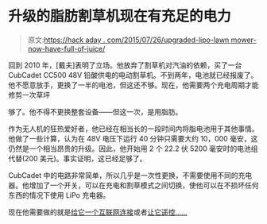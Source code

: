 # 升级的脂肪割草机现在有充足的电力

> 原文:[https://hack aday . com/2015/07/26/upgraded-lipo-lawn mower-now-have-full-of-juice/](https://hackaday.com/2015/07/26/upgraded-lipo-lawnmower-now-has-plenty-of-juice/)

回到 2010 年，[戴夫]表明了立场。他放弃了割草机对汽油的依赖，买了一台 CubCadet CC500 48V 铅酸供电的电动割草机。不到两年，电池就已经报废了。他不愿意放手，更换了一半的电池，但这还不够。现在，他需要两个充电周期才能修剪一次草坪

够了。他不得不更换整套设备——但这一次，是用脂肪。

作为无人机的狂热爱好者，他已经在相当长的一段时间内将脂电池用于其他事情。他做了一些计算，认为在 48V 电压下运行 40 分钟只需要大约 10，000 毫安，这仍然是一个相当昂贵的升级。因此，他开始用 2 个 22.2 伏 5200 毫安时的电池组代替(200 美元)。事实证明，这已经足够了。

CubCadet 中的电路非常简单，所以几乎是一次性更换，不需要使用不同的充电器。他增加了一个开关，可以在充电和割草模式之间切换，使他可以在不损坏任何东西的情况下使用 LiPo 充电器。

现在他需要做的就是[给它一个互联网连接](http://hackaday.com/2015/06/10/worlds-first-internet-connected-lawnmower/)或者[让它遥控……](http://hackaday.com/2011/08/25/how-not-to-build-a-robotic-lawnmower/)